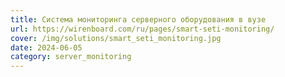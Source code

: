 ```yaml
---
title: Система мониторинга серверного оборудования в вузе
url: https://wirenboard.com/ru/pages/smart-seti-monitoring/
cover: /img/solutions/smart_seti_monitoring.jpg
date: 2024-06-05
category: server_monitoring
---
```

